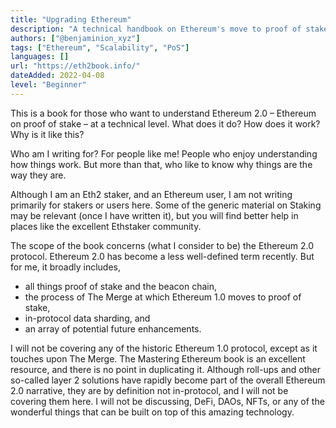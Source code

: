 ```yaml
---
title: "Upgrading Ethereum"
description: "A technical handbook on Ethereum's move to proof of stake and beyond."
authors: ["@benjaminion_xyz"]
tags: ["Ethereum", "Scalability", "PoS"]
languages: []
url: "https://eth2book.info/"
dateAdded: 2022-04-08
level: "Beginner"
---
```


This is a book for those who want to understand Ethereum 2.0 – Ethereum on proof of stake – at a technical level. What does it do? How does it work? Why is it like this?

Who am I writing for? For people like me! People who enjoy understanding how things work. But more than that, who like to know why things are the way they are.

Although I am an Eth2 staker, and an Ethereum user, I am not writing primarily for stakers or users here. Some of the generic material on Staking may be relevant (once I have written it), but you will find better help in places like the excellent Ethstaker community.

The scope of the book concerns (what I consider to be) the Ethereum 2.0 protocol. Ethereum 2.0 has become a less well-defined term recently. But for me, it broadly includes,

- all things proof of stake and the beacon chain,
- the process of The Merge at which Ethereum 1.0 moves to proof of stake,
- in-protocol data sharding, and
- an array of potential future enhancements.

I will not be covering any of the historic Ethereum 1.0 protocol, except as it touches upon The Merge. The Mastering Ethereum book is an excellent resource, and there is no point in duplicating it. Although roll-ups and other so-called layer 2 solutions have rapidly become part of the overall Ethereum 2.0 narrative, they are by definition not in-protocol, and I will not be covering them here. I will not be discussing, DeFi, DAOs, NFTs, or any of the wonderful things that can be built on top of this amazing technology.